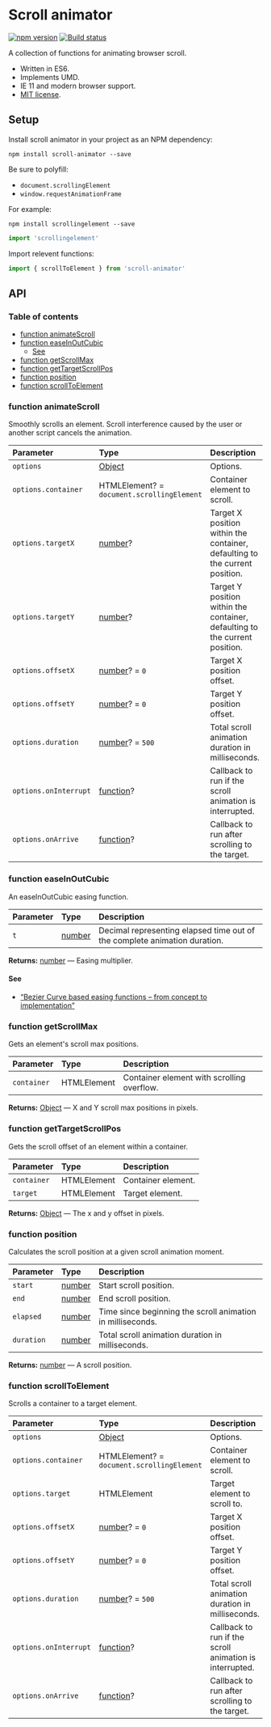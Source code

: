 # Scroll animator

[![npm version](https://badgen.net/npm/v/scroll-animator)](https://npm.im/scroll-animator) [![Build status](https://travis-ci.org/jaydenseric/scroll-animator.svg?branch=master)](https://travis-ci.org/jaydenseric/scroll-animator)

A collection of functions for animating browser scroll.

- Written in ES6.
- Implements UMD.
- IE 11 and modern browser support.
- [MIT license](https://en.wikipedia.org/wiki/MIT_License).

## Setup

Install scroll animator in your project as an NPM dependency:

```shell
npm install scroll-animator --save
```

Be sure to polyfill:

- `document.scrollingElement`
- `window.requestAnimationFrame`

For example:

```shell
npm install scrollingelement --save
```

```js
import 'scrollingelement'
```

Import relevent functions:

```js
import { scrollToElement } from 'scroll-animator'
```

## API

### Table of contents

- [function animateScroll](#function-animatescroll)
- [function easeInOutCubic](#function-easeinoutcubic)
  - [See](#see)
- [function getScrollMax](#function-getscrollmax)
- [function getTargetScrollPos](#function-gettargetscrollpos)
- [function position](#function-position)
- [function scrollToElement](#function-scrolltoelement)

### function animateScroll

Smoothly scrolls an element. Scroll interference caused by the user or another script cancels the animation.

| Parameter             | Type                                       | Description                                                                 |
| :-------------------- | :----------------------------------------- | :-------------------------------------------------------------------------- |
| `options`             | [Object](https://mdn.io/object)            | Options.                                                                    |
| `options.container`   | HTMLElement? = `document.scrollingElement` | Container element to scroll.                                                |
| `options.targetX`     | [number](https://mdn.io/number)?           | Target X position within the container, defaulting to the current position. |
| `options.targetY`     | [number](https://mdn.io/number)?           | Target Y position within the container, defaulting to the current position. |
| `options.offsetX`     | [number](https://mdn.io/number)? = `0`     | Target X position offset.                                                   |
| `options.offsetY`     | [number](https://mdn.io/number)? = `0`     | Target Y position offset.                                                   |
| `options.duration`    | [number](https://mdn.io/number)? = `500`   | Total scroll animation duration in milliseconds.                            |
| `options.onInterrupt` | [function](https://mdn.io/function)?       | Callback to run if the scroll animation is interrupted.                     |
| `options.onArrive`    | [function](https://mdn.io/function)?       | Callback to run after scrolling to the target.                              |

### function easeInOutCubic

An easeInOutCubic easing function.

| Parameter | Type                            | Description                                                               |
| :-------- | :------------------------------ | :------------------------------------------------------------------------ |
| `t`       | [number](https://mdn.io/number) | Decimal representing elapsed time out of the complete animation duration. |

**Returns:** [number](https://mdn.io/number) — Easing multiplier.

#### See

- [“Bezier Curve based easing functions – from concept to implementation”](http://greweb.me/2012/02/bezier-curve-based-easing-functions-from-concept-to-implementation)

### function getScrollMax

Gets an element's scroll max positions.

| Parameter   | Type        | Description                                |
| :---------- | :---------- | :----------------------------------------- |
| `container` | HTMLElement | Container element with scrolling overflow. |

**Returns:** [Object](https://mdn.io/object) — X and Y scroll max positions in pixels.

### function getTargetScrollPos

Gets the scroll offset of an element within a container.

| Parameter   | Type        | Description        |
| :---------- | :---------- | :----------------- |
| `container` | HTMLElement | Container element. |
| `target`    | HTMLElement | Target element.    |

**Returns:** [Object](https://mdn.io/object) — The x and y offset in pixels.

### function position

Calculates the scroll position at a given scroll animation moment.

| Parameter  | Type                            | Description                                                |
| :--------- | :------------------------------ | :--------------------------------------------------------- |
| `start`    | [number](https://mdn.io/number) | Start scroll position.                                     |
| `end`      | [number](https://mdn.io/number) | End scroll position.                                       |
| `elapsed`  | [number](https://mdn.io/number) | Time since beginning the scroll animation in milliseconds. |
| `duration` | [number](https://mdn.io/number) | Total scroll animation duration in milliseconds.           |

**Returns:** [number](https://mdn.io/number) — A scroll position.

### function scrollToElement

Scrolls a container to a target element.

| Parameter             | Type                                       | Description                                             |
| :-------------------- | :----------------------------------------- | :------------------------------------------------------ |
| `options`             | [Object](https://mdn.io/object)            | Options.                                                |
| `options.container`   | HTMLElement? = `document.scrollingElement` | Container element to scroll.                            |
| `options.target`      | HTMLElement                                | Target element to scroll to.                            |
| `options.offsetX`     | [number](https://mdn.io/number)? = `0`     | Target X position offset.                               |
| `options.offsetY`     | [number](https://mdn.io/number)? = `0`     | Target Y position offset.                               |
| `options.duration`    | [number](https://mdn.io/number)? = `500`   | Total scroll animation duration in milliseconds.        |
| `options.onInterrupt` | [function](https://mdn.io/function)?       | Callback to run if the scroll animation is interrupted. |
| `options.onArrive`    | [function](https://mdn.io/function)?       | Callback to run after scrolling to the target.          |
